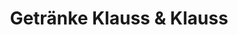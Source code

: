 ---
title: "Getränke Klauss & Klauss"
url: /sindelfingen/getraenke-klauss-und-klauss/
shop: Getränke
---